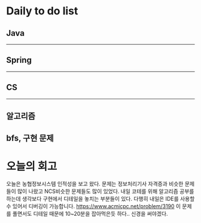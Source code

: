 # Daily to do list
## Java 

- - -
## Spring   

-- - -
## CS    

- - -
## 알고리즘    
bfs, 구현 문제
---------
# 오늘의 회고

오늘은 농협정보시스템 인적성을 보고 왔다. 문제는 정보처리기사 자격증과 비슷한 문제들이 많이 나왔고 NCS비슷한 문제들도 많이 있었다.
내일 코테를 위해 알고리즘 공부를 하는데 생각보다 구현에서 디테일을 놓치는 부분들이 있다. 다행히 내일은 IDE를 사용할 수 있어서 디버깅이 가능합니다.
https://www.acmicpc.net/problem/3190 이 문제를 풀면서도 디테일 때문에 10~20분을 잡아먹은듯 하다.. 신경을 써야겠다.

